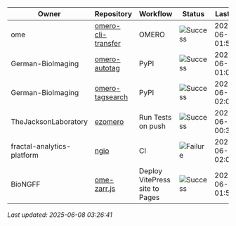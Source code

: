 | Owner | Repository | Workflow | Status | Last Run | URL |
| ----- | ---------- | -------- | ------ | -------- | --- |
| ome | [omero-cli-transfer](https://github.com/ome/omero-cli-transfer) | OMERO | ![Success](https://img.shields.io/badge/Success-brightgreen) | 2025-06-08 01:51:17 | [15513722580](https://github.com/ome/omero-cli-transfer/actions/runs/15513722580) |
| German-BioImaging | [omero-autotag](https://github.com/German-BioImaging/omero-autotag) | PyPI | ![Success](https://img.shields.io/badge/Success-brightgreen) | 2025-06-08 01:09:50 | [15513411101](https://github.com/German-BioImaging/omero-autotag/actions/runs/15513411101) |
| German-BioImaging | [omero-tagsearch](https://github.com/German-BioImaging/omero-tagsearch) | PyPI | ![Success](https://img.shields.io/badge/Success-brightgreen) | 2025-06-08 02:04:28 | [15513819943](https://github.com/German-BioImaging/omero-tagsearch/actions/runs/15513819943) |
| TheJacksonLaboratory | [ezomero](https://github.com/TheJacksonLaboratory/ezomero) | Run Tests on push | ![Success](https://img.shields.io/badge/Success-brightgreen) | 2025-06-08 00:36:32 | [15513153883](https://github.com/TheJacksonLaboratory/ezomero/actions/runs/15513153883) |
| fractal-analytics-platform | [ngio](https://github.com/fractal-analytics-platform/ngio) | CI | ![Failure](https://img.shields.io/badge/Failure-red) | 2025-06-08 02:07:03 | [15513840022](https://github.com/fractal-analytics-platform/ngio/actions/runs/15513840022) |
| BioNGFF | [ome-zarr.js](https://github.com/BioNGFF/ome-zarr.js) | Deploy VitePress site to Pages | ![Success](https://img.shields.io/badge/Success-brightgreen) | 2025-06-08 01:51:41 | [15513725295](https://github.com/BioNGFF/ome-zarr.js/actions/runs/15513725295) |


*Last updated: 2025-06-08 03:26:41*
